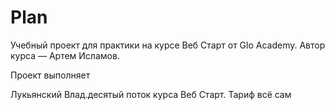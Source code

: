 # Plan

Учебный проект для практики на курсе Веб Старт от Glo Academy. Автор курса — Артем Исламов.

Проект выполняет

Лукьянский Влад.десятый поток курса Веб Старт. Тариф всё сам
